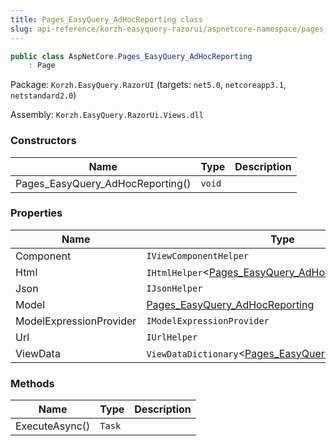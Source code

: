 ```yaml
---
title: Pages_EasyQuery_AdHocReporting class
slug: api-reference/korzh-easyquery-razorui/aspnetcore-namespace/pages_easyquery_adhocreporting-class
---
```

```csharp
public class AspNetCore.Pages_EasyQuery_AdHocReporting
    : Page

```
Package: `Korzh.EasyQuery.RazorUI` (targets: `net5.0`, `netcoreapp3.1`, `netstandard2.0`)

Assembly: `Korzh.EasyQuery.RazorUi.Views.dll`

### Constructors

| Name | Type | Description | 
| --- | --- | --- | 
| Pages_EasyQuery_AdHocReporting() | `void` |  | 


### Properties

| Name | Type | Description | 
| --- | --- | --- | 
| Component | `IViewComponentHelper` |  | 
| Html | `IHtmlHelper`&lt;[Pages_EasyQuery_AdHocReporting](api-reference/korzh-easyquery-razorui/aspnetcore-namespace/pages_easyquery_adhocreporting-class)&gt; |  | 
| Json | `IJsonHelper` |  | 
| Model | [Pages_EasyQuery_AdHocReporting](api-reference/korzh-easyquery-razorui/aspnetcore-namespace/pages_easyquery_adhocreporting-class) |  | 
| ModelExpressionProvider | `IModelExpressionProvider` |  | 
| Url | `IUrlHelper` |  | 
| ViewData | `ViewDataDictionary`&lt;[Pages_EasyQuery_AdHocReporting](api-reference/korzh-easyquery-razorui/aspnetcore-namespace/pages_easyquery_adhocreporting-class)&gt; |  | 


### Methods

| Name | Type | Description | 
| --- | --- | --- | 
| ExecuteAsync() | `Task` |  |